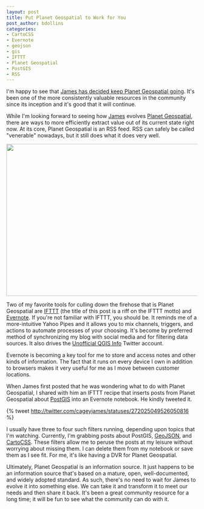 ```yaml
---
layout: post
title: Put Planet Geospatial to Work for You
post_author: bdollins
categories:
- CartoCSS
- Evernote
- geojson
- gis
- IFTTT
- Planet Geospatial
- PostGIS
- RSS
---
```


I'm happy to see that <a href="http://www.spatiallyadjusted.com/2012/11/24/planet-geospatial-the-way-forward/" target="_blank">James has decided keep Planet Geospatial going</a>. It's been one of the more consistently valuable resources in the community since its inception and it's good that it will continue.

While I'm looking forward to seeing how <a href="http://twitter.com/cageyjames" target="_blank">James</a> evolves <a href="http://planetgs.com" target="_blank">Planet Geospatial</a>, there are ways to more efficiently extract value out of its current state right now. At its core, Planet Geospatial is an RSS feed. RSS can safely be called "venerable" nowadays, but it still does what it does very well.

<img alt="" class="aligncenter size-full wp-image-3002" height="400" src="http://geobabble.files.wordpress.com/2012/11/postgis_evernote1.png" title="PostGIS items from Planet Geospatial in Evernote" width="640" />

Two of my favorite tools for culling down the firehose that is Planet Geospatial are <a href="http://ifttt.com" target="_blank">IFTTT</a> (the title of this post is a riff on the IFTTT motto) and <a href="http://evernote.com/" target="_blank">Evernote</a>. If you're not familiar with IFTTT, you should be. It reminds me of a more-intuitive Yahoo Pipes and it allows you to mix channels, triggers, and actions to automate processes of your choosing. It's become by preferred method of synchronizing my blog with social media and for filtering data sources. It also drives the <a href="http://twitter.com/QGISInfo" target="_blank">Unofficial QGIS Info</a> Twitter account. <!--more-->

Evernote is becoming a key tool for me to store and access notes and other kinds of information. The fact that it runs on every device I own in addition to browsers makes it very useful for me as I move between customer locations.

When James first posted that he was wondering what to do with Planet Geospatial, I shared with him an IFTTT recipe that inserts posts from Planet Geospatial about <a href="http://www.postgis.org" target="_blank">PostGIS</a> into an Evernote notebook. He kindly tweeted it.

{% tweet http://twitter.com/cageyjames/statuses/272025049526050816 %}

I usually have three to four such filters running, depending upon topics that I'm watching. Currently, I'm grabbing posts about PostGIS, <a href="http://geojson.org" target="_blank">GeoJSON</a>, and <a href="http://mapbox.com/tilemill/docs/manual/carto/" target="_blank">CartoCSS</a>. These filters allow me to peruse the posts at my leisure without worrying about missing them. I can delete them from my notebook or save them as I see fit. For me, it's like having a DVR for Planet Geospatial.

Ultimately, Planet Geospatial is an information source. It just happens to be an information source that's based on a mature, open, well-documented, and widely adopted standard. As such, there's no need to wait for James to evolve it into something else. We can take it and transform it to meet our needs and then share it back. It's been a great community resource for a long time; it will be fun to see what the community can do with it.